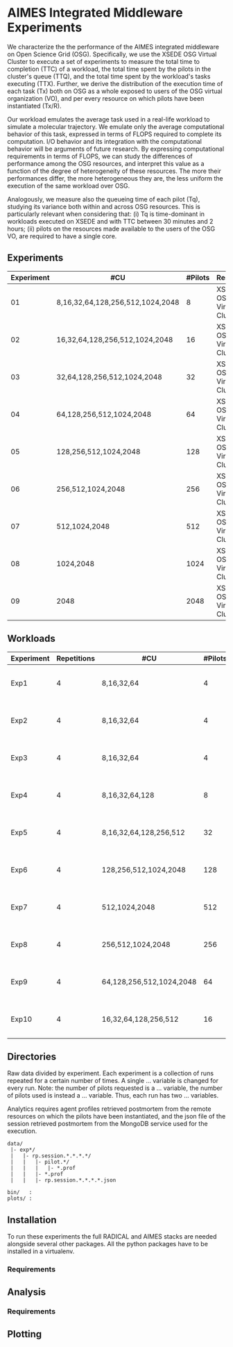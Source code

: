 # AIMES Integrated Middleware Experiments

We characterize the the performance of the AIMES integrated middleware on Open Science Grid (OSG). Specifically, we use the XSEDE OSG Virtual Cluster to execute a set of experiments to measure the total time to completion (TTC) of a workload, the total time spent by the pilots in the cluster's queue (TTQ), and the total time spent by the workload's tasks executing (TTX). Further, we derive the distribution of the execution time of each task (Tx) both on OSG as a whole exposed to users of the OSG virtual organization (VO), and per every resource on which pilots have been instantiated (Tx/R).

Our workload emulates the average task used in a real-life workload to simulate a molecular trajectory. We emulate only the average computational behavior of this task, expressed in terms of FLOPS required to complete its computation. I/O behavior and its integration with the computational behavior will be arguments of future research. By expressing computational requirements in terms of FLOPS, we can study the differences of performance among the OSG resources, and interpret this value as a function of the degree of heterogeneity of these resources. The more their performances differ, the more heterogeneous they are, the less uniform the execution of the same workload over OSG.

Analogously, we measure also the queueing time of each pilot (Tq), studying its variance both within and across OSG resources. This is particularly relevant when considering that: (i) Tq is time-dominant in workloads executed on XSEDE and with TTC between 30 minutes and 2 hours; (ii) pilots on the resources made available to the users of the OSG VO, are required to have a single core.

## Experiments

| Experiment | #CU                              | #Pilots | Resource                  |
|------------|----------------------------------|---------|---------------------------|
| 01         | 8,16,32,64,128,256,512,1024,2048 | 8       | XSEDE OSG Virtual Cluster |
| 02         |   16,32,64,128,256,512,1024,2048 | 16      | XSEDE OSG Virtual Cluster |
| 03         |      32,64,128,256,512,1024,2048 | 32      | XSEDE OSG Virtual Cluster |
| 04         |         64,128,256,512,1024,2048 | 64      | XSEDE OSG Virtual Cluster |
| 05         |            128,256,512,1024,2048 | 128     | XSEDE OSG Virtual Cluster |
| 06         |                256,512,1024,2048 | 256     | XSEDE OSG Virtual Cluster |
| 07         |                    512,1024,2048 | 512     | XSEDE OSG Virtual Cluster |
| 08         |                        1024,2048 | 1024    | XSEDE OSG Virtual Cluster |
| 09         |                             2048 | 2048    | XSEDE OSG Virtual Cluster |

## Workloads

| Experiment | Repetitions | #CU                              | #Pilots | Resource                  |
|------------|-------------|----------------------------------|---------|---------------------------|
| Exp1       | 4           | 8,16,32,64                       | 4       | XSEDE OSG Virtual Cluster |
| Exp2       | 4           | 8,16,32,64                       | 4       | XSEDE OSG Virtual Cluster |
| Exp3       | 4           | 8,16,32,64                       | 4       | XSEDE OSG Virtual Cluster |
| Exp4       | 4           | 8,16,32,64,128                   | 8       | XSEDE OSG Virtual Cluster |
| Exp5       | 4           | 8,16,32,64,128,256,512           | 32      | XSEDE OSG Virtual Cluster |
| Exp6       | 4           |            128,256,512,1024,2048 | 128     | XSEDE OSG Virtual Cluster |
| Exp7       | 4           |                    512,1024,2048 | 512     | XSEDE OSG Virtual Cluster |
| Exp8       | 4           |                256,512,1024,2048 | 256     | XSEDE OSG Virtual Cluster |
| Exp9       | 4           |         64,128,256,512,1024,2048 | 64      | XSEDE OSG Virtual Cluster |
| Exp10      | 4           |   16,32,64,128,256,512           | 16      | XSEDE OSG Virtual Cluster |

## Directories

Raw data divided by experiment. Each experiment is a collection of runs repeated for a certain number of times. A single ... variable is changed for every run. Note: the number of pilots requested is a ... variable, the number of pilots used is instead a ... variable. Thus, each run has two ... variables.

Analytics requires agent profiles retrieved postmortem from the remote resources on which the pilots have been instantiated, and the json file of the session retrieved postmortem from the MongoDB service used for the execution.

```
data/
 |- exp*/
 |   |- rp.session.*.*.*.*/
 |   |   |- pilot.*/
 |   |   |   |- *.prof
 |   |   |- *.prof
 |   |   |- rp.session.*.*.*.*.json
```
```
bin/   :
plots/ :
```
## Installation

To run these experiments the full RADICAL and AIMES stacks are needed alongside several other packages. All the python packages have to be installed in a virtualenv.

### Requirements

## Analysis

### Requirements

## Plotting

